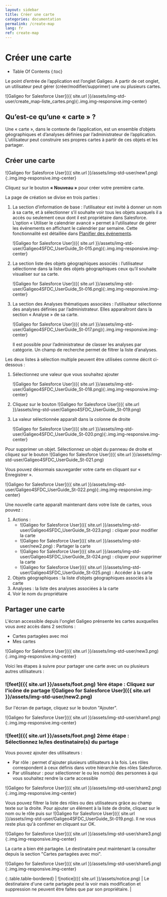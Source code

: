 ```yaml
---
layout: sidebar
title: Créer une carte
categories: documentation
permalink: /create-map
lang: fr
ref: create-map
---
```


# Créer une carte

* Table Of Contents
{:toc}

Le point d’entrée de l’application est l’onglet Galigeo.
A partir de cet onglet, un utilisateur peut gérer (créer/modifier/supprimer) une ou plusieurs cartes.

![Galigeo for Salesforce User]({{ site.url }}/assets/img-std-user/create_map-liste_cartes.png){:.img.img-responsive.img-center}

## Qu’est-ce qu’une « carte » ?

Une « carte », dans le contexte de l’application, est un ensemble d’objets géographiques et d’analyses définies par l’administrateur de l’application. L’utilisateur peut construire ses propres cartes à partir de ces objets et les partager.

## Créer une carte

![Galigeo for Salesforce User]({{ site.url }}/assets/img-std-user/new1.png){:.img.img-responsive.img-center}

Cliquez sur le bouton **« Nouveau »** pour créer votre première carte.

La page de création se divise en trois parties :

1. La section d’information de base : l’utilisateur est invité à donner un nom à sa carte,
et à sélectionner s’il souhaite voir tous les objets auxquels il a accès ou seulement ceux dont il est propriétaire dans Salesforce.
	L’option « Utiliser le calendrier avancé » permet à l’utilisateur de gérer les événements en affichant le calendrier par semaine. Cette fonctionnalité est détaillée dans [Planifier des événements](/planifier).

	![Galigeo for Salesforce User]({{ site.url }}/assets/img-std-user/Galigeo4SFDC_UserGuide_St-015.png){:.img.img-responsive.img-center}

2. La section liste des objets géographiques associés : l’utilisateur sélectionne dans la liste des objets géographiques ceux qu’il souhaite visualiser sur sa carte.

	![Galigeo for Salesforce User]({{ site.url }}/assets/img-std-user/Galigeo4SFDC_UserGuide_St-016.png){:.img.img-responsive.img-center}

3. La section des Analyses thématiques associées : l’utilisateur sélectionne des analyses définies par l’administrateur. Elles apparaîtront dans la section « Analyse » de sa carte.

	![Galigeo for Salesforce User]({{ site.url }}/assets/img-std-user/Galigeo4SFDC_UserGuide_St-017.png){:.img.img-responsive.img-center}

	Il est possible pour l’administrateur de classer les analyses par catégorie. Un champ de recherche permet de filtrer la liste d’analyses.

Les deux listes à sélection multiple peuvent être utilisées comme décrit ci-dessous :

1. Sélectionnez une valeur que vous souhaitez ajouter

	![Galigeo for Salesforce User]({{ site.url }}/assets/img-std-user/Galigeo4SFDC_UserGuide_St-018.png){:.img.img-responsive.img-center}

2. Cliquez sur le bouton ![Galigeo for Salesforce User]({{ site.url }}/assets/img-std-user/Galigeo4SFDC_UserGuide_St-019.png)

3. La valeur sélectionnée apparaît dans la colonne de droite

	![Galigeo for Salesforce User]({{ site.url }}/assets/img-std-user/Galigeo4SFDC_UserGuide_St-020.png){:.img.img-responsive.img-center}

Pour supprimer un objet. Sélectionnez un objet du panneau de droite et cliquez sur le bouton ![Galigeo for Salesforce User]({{ site.url }}/assets/img-std-user/Galigeo4SFDC_UserGuide_St-021.png)

Vous pouvez désormais sauvegarder votre carte en cliquant sur « Enregistrer ».

![Galigeo for Salesforce User]({{ site.url }}/assets/img-std-user/Galigeo4SFDC_UserGuide_St-022.png){:.img.img-responsive.img-center}

Une nouvelle carte apparaît maintenant dans votre liste de cartes, vous pouvez :

1. Actions :
	- ![Galigeo for Salesforce User]({{ site.url }}/assets/img-std-user/Galigeo4SFDC_UserGuide_St-023.png) : cliquer pour modifier la carte
	- ![Galigeo for Salesforce User]({{ site.url }}/assets/img-std-user/new2.png) : Partager la carte
	- ![Galigeo for Salesforce User]({{ site.url }}/assets/img-std-user/Galigeo4SFDC_UserGuide_St-024.png) : cliquer pour supprimer la carte
	- ![Galigeo for Salesforce User]({{ site.url }}/assets/img-std-user/Galigeo4SFDC_UserGuide_St-025.png) : Accéder à la carte
2. Objets géographiques : la liste d’objets géographiques associés à la carte
3. Analyses : la liste des analyses associées à la carte
4. Voir le nom du propriétaire

## Partager une carte

L'écran accessible depuis l'onglet Galigeo prénsente les cartes auxquelles vous avez accès dans 2 sections :

- Cartes partagées avec moi
- Mes cartes

![Galigeo for Salesforce User]({{ site.url }}/assets/img-std-user/new3.png){:.img.img-responsive.img-center}

Voici les étapes à suivre pour partager une carte avec un ou plusieurs autres utilisateurs :

### ![feet]({{ site.url }}/assets/foot.png) 1ère étape : Cliquez sur l'icône de partage ![Galigeo for Salesforce User]({{ site.url }}/assets/img-std-user/new2.png)

Sur l'écran de partage, cliquez sur le bouton "Ajouter".

![Galigeo for Salesforce User]({{ site.url }}/assets/img-std-user/share1.png){:.img.img-responsive.img-center}

### ![feet]({{ site.url }}/assets/foot.png) 2ème étape : Sélectionnez le/les destinataire(s) du partage

Vous pouvez ajouter des utilisateurs :

- Par rôle : permet d'ajouter plusieurs utilisateurs à la fois. Les rôles correspondent à ceux définis dans votre hiérarchie des rôles Salesforce.
- Par utilisateur : pour sélectionner le ou les nom(s) des personnes à qui vous souhaitez rendre la carte accessible

![Galigeo for Salesforce User]({{ site.url }}/assets/img-std-user/share2.png){:.img.img-responsive.img-center}

Vous pouvez filtrer la liste des rôles ou des utilisateurs grâce au champ texte sur la droite. Pour ajouter un élément à la liste de droite, cliquez sur le nom ou le rôle puis sur ![Galigeo for Salesforce User]({{ site.url }}/assets/img-std-user/Galigeo4SFDC_UserGuide_St-019.png). Il ne vous reste plus qu'à confimer en cliquant sur OK.

![Galigeo for Salesforce User]({{ site.url }}/assets/img-std-user/share3.png){:.img.img-responsive.img-center}

La carte a bien été partagée. Le destinataire peut maintenant la consulter depuis la section "Cartes partagées avec moi".

![Galigeo for Salesforce User]({{ site.url }}/assets/img-std-user/share5.png){:.img.img-responsive.img-center}

{:.table.table-bordered}
| ![notice]({{ site.url }}/assets/notice.png)  | Le destinataire d'une carte partagée peut la voir mais modification et suppression ne  peuvent être faites que par son propriétaire. |

